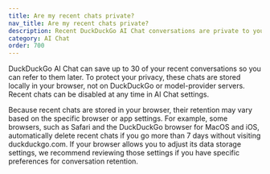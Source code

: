 ```yaml
---
title: Are my recent chats private?
nav_title: Are my recent chats private?
description: Recent DuckDuckGo AI Chat conversations are private to you and stored locally in your browser, never on DuckDuckGo or 3rd-party servers.
category: AI Chat
order: 700
---
```


DuckDuckGo AI Chat can save up to 30 of your recent conversations so you can refer to them later. To protect your privacy, these chats are stored locally in your browser, not on DuckDuckGo or model-provider servers. Recent chats can be disabled at any time in AI Chat settings.

Because recent chats are stored in your browser, their retention may vary based on the specific browser or app settings. For example, some browsers, such as Safari and the DuckDuckGo browser for MacOS and iOS, automatically delete recent chats if you go more than 7 days without visiting duckduckgo.com. If your browser allows you to adjust its data storage settings, we recommend reviewing those settings if you have specific preferences for conversation retention.
